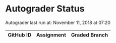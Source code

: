 # Autograder Status
Autograder last run at: November 11, 2018 at 07:20

| GitHub ID | Assignment | Graded Branch |
|-----------|------------|---------------|
